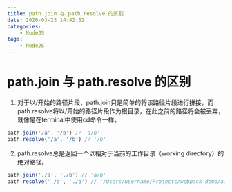 ```yaml
---
title: path.join 与 path.resolve 的区别
date: 2020-03-23 14:42:52
categories: 
	- NodeJS
tags: 
	- NodeJS
---
```


# path.join 与 path.resolve 的区别

1. 对于以/开始的路径片段，path.join只是简单的将该路径片段进行拼接，而path.resolve将以/开始的路径片段作为根目录，在此之前的路径将会被丢弃，就像是在terminal中使用cd命令一样。 

``` js
path.join('/a', '/b') // 'a/b'
path.resolve('/a', '/b') // '/b'
```
2. path.resolve总是返回一个以相对于当前的工作目录（working directory）的绝对路径。


``` js
path.join('./a', './b') // 'a/b'
path.resolve('./a', './b') // '/Users/username/Projects/webpack-demo/a/b'
```
